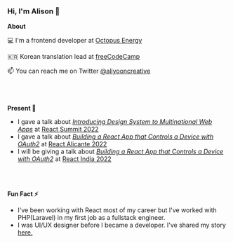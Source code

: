 ### Hi, I'm Alison 👋

**About**

💻  I'm a frontend developer at [Octopus Energy](https://octopus.energy/)

🇰🇷  Korean translation lead at [freeCodeCamp](https://www.freecodecamp.org/)

📫  You can reach me on Twitter [@aliyooncreative](https://twitter.com/aliyooncreative)

<br />
<br />

**Present 🔭**
* I gave a talk about <i><ins>Introducing Design System to Multinational Web Apps</ins></i> at [React Summit 2022](https://twitter.com/ReactSummit/status/1519934514541211648?s=20&t=hQP70U-cPAuJ5EccKA0WAg) 
* I gave a talk about <i><ins>Building a React App that Controls a Device with OAuth2</ins></i> at [React Alicante 2022](https://youtu.be/SUk0hF-xe5A?t=14819)
* I will be giving a talk about <i><ins>Building a React App that Controls a Device with OAuth2</ins></i> at [React India 2022](https://www.reactindia.io/speakers/alison-yoon)

<br />
<br />

**Fun Fact ⚡**

* I've been working with React most of my career but I've worked with PHP(Laravel) in my first job as a fullstack engineer. <br />
* I was UI/UX designer before I became a developer. I've shared my story [here.](https://twitter.com/hackajob_co/status/1485915433266036736?s=20&t=GfsHSwI0SXwjs3STxHu_4w)



<!--
**AlisonYoon/AlisonYoon** is a ✨ _special_ ✨ repository because its `README.md` (this file) appears on your GitHub profile.

Here are some ideas to get you started:

- 🔭 I’m currently working on ...
- 🌱 I’m currently learning ...
- 👯 I’m looking to collaborate on ...
- 🤔 I’m looking for help with ...
- 💬 Ask me about ...
- 📫 How to reach me: ...
- 😄 Pronouns: ...
- ⚡ Fun fact: ...
-->
